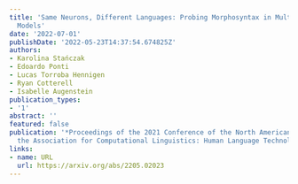 ```yaml
---
title: 'Same Neurons, Different Languages: Probing Morphosyntax in Multilingual Pre-trained
  Models'
date: '2022-07-01'
publishDate: '2022-05-23T14:37:54.674825Z'
authors:
- Karolina Stańczak
- Edoardo Ponti
- Lucas Torroba Hennigen
- Ryan Cotterell
- Isabelle Augenstein
publication_types:
- '1'
abstract: ''
featured: false
publication: '*Proceedings of the 2021 Conference of the North American Chapter of
  the Association for Computational Linguistics: Human Language Technologies*'
links:
- name: URL
  url: https://arxiv.org/abs/2205.02023
---
```


